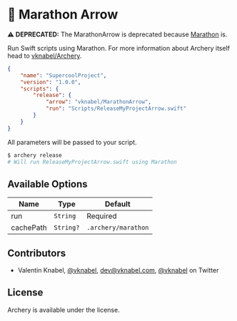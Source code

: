 # 🏹 Marathon Arrow

⚠️ **DEPRECATED:** The MarathonArrow is deprecated because [Marathon](https://github.com/JohnSundell/Marathon) is.


Run Swift scripts using Marathon.
For more information about Archery itself head to [vknabel/Archery](https://github.com/vknabel/Archery).


```json
{
    "name": "SupercoolProject",
    "version": "1.0.0",
    "scripts": {
        "release": {
            "arrow": "vknabel/MarathonArrow",
            "run": "Scripts/ReleaseMyProjectArrow.swift"
        }
    }
}
```

All parameters will be passed to your script.
```bash
$ archery release
# Will run ReleaseMyProjectArrow.swift using Marathon
```


## Available Options

| Name | Type | Default |
|------|------|---------|
| run | `String` | Required |
| cachePath | `String?` | `.archery/marathon` |

## Contributors
* Valentin Knabel, [@vknabel](https://github.com/vknabel), dev@vknabel.com, [@vknabel](https://twitter.com/vknabel) on Twitter


## License
Archery is available under the [](https://github.com/vknabel/archery/master/LICENSE) license.
